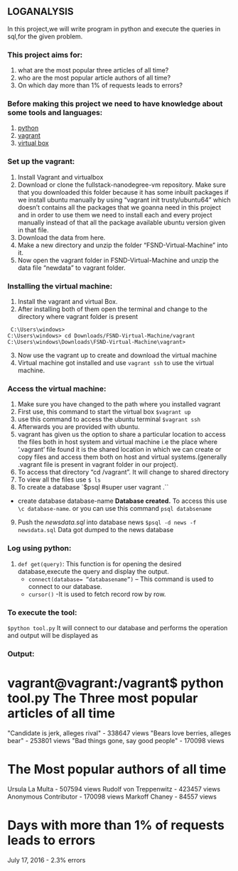 ## LOGANALYSIS
In this project,we will write program in python and execute the queries in sql,for the given problem.
### This project aims for:
1. what are the most popular three articles of all time?
2. who are the most popular article authors of all time?
3. On which day more than 1% of requests leads to errors?
### Before making this project we need to have knowledge about some tools and languages:
1. [python]('http://www.python.org')
2. [vagrant]('https://www.vagrantup.com/')
3. [virtual box]('https://www.virtualbox.org/')
### Set up the vagrant:
1. Install Vagrant and virtualbox
2. Download or clone the fullstack-nanodegree-vm repository. Make sure that you downloaded this folder because it has some inbuilt packages if we install ubuntu manually by using “vagrant init trusty/ubuntu64” which doesn’t  contains all the packages that we goanna need in this project and in order to use them we need to install each and every project manually instead of that all the package available ubuntu version given in that file.
3. Download the data from here.
4. Make a new directory and unzip the folder “FSND-Virtual-Machine” into it.
5. Now open the vagrant folder in FSND-Virtual-Machine and unzip the data file “newdata”  to vagrant folder.
### Installing the virtual machine:
1. Install the vagrant and virtual Box.
2. After installing both of them open the terminal and change to the directory where vagrant folder is present
```
 C:\Users\windows>
C:\Users\windows> cd Downloads/FSND-Virtual-Machine/vagrant
C:\Users\windows\Downloads\FSND-Virtual-Machine\vagrant>
```
3. Now use the vagrant up to create and download the virtual machine
4. Virtual machine got installed and use `vagrant ssh` to use the virtual machine.
### Access the virtual machine:
1. Make sure you have changed to the path where you installed vagrant
2. First use, this command to start the virtual box
`$vagrant up`
3. use this command to access the ubuntu terminal
`$vagrant ssh`
4. Afterwards you are provided with ubuntu.
5. vagrant has given us the option to share a particular location to access the files both in host system and virtual machine i.e the place where ‘.vagrant’ file found it is the shared location in which we can create or copy files and access them  both on host and virtual systems.(generally .vagrant file is present in vagrant folder in our project).
6. To access that directory “cd /vagrant”. It will change to shared directory
7. To view all the files use
 `$ ls`
8. To create a database
`$psql #super user vagrant .``
* create database database-name
**Database created.**
To access this use `\c database-name`. or you can use this command `psql databsename`
9. Push the _newsdata.sql_ into database news
   `$psql -d news -f newsdata.sql`
   Data got dumped to the news database
### Log using python:
1. `def get(query)`: This function is for opening the desired database,execute the query and display the output.
	* `connect(database= ”databasename”)` – This command is used to connect to our database.
	* `cursor()` -It is used to fetch record row by row.
### To execute the tool:
`$python tool.py`
It will connect to our database and performs the operation and output will be displayed as

### Output:
vagrant@vagrant:/vagrant$ python tool.py
The Three most popular articles of all time
=======================================
"Candidate is jerk, alleges rival" - 338647 views
"Bears love berries, alleges bear" - 253801 views
"Bad things gone, say good people" - 170098 views


The Most popular authors of all time
================================
Ursula La Multa - 507594 views
Rudolf von Treppenwitz - 423457 views
Anonymous Contributor - 170098 views
Markoff Chaney - 84557 views


Days with more than 1% of requests leads to errors
================================
July 17, 2016 - 2.3% errors
